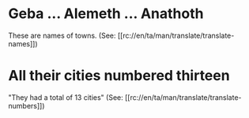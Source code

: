 # Geba ... Alemeth ... Anathoth

These are names of towns. (See: [[rc://en/ta/man/translate/translate-names]])

# All their cities numbered thirteen

"They had a total of 13 cities" (See: [[rc://en/ta/man/translate/translate-numbers]])

